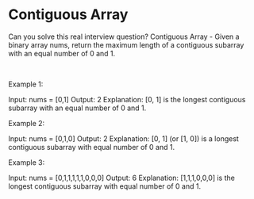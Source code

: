 # Contiguous Array

Can you solve this real interview question? Contiguous Array - Given a binary array nums, return the maximum length of a contiguous subarray with an equal number of 0 and 1.

 

Example 1:


Input: nums = [0,1]
Output: 2
Explanation: [0, 1] is the longest contiguous subarray with an equal number of 0 and 1.


Example 2:


Input: nums = [0,1,0]
Output: 2
Explanation: [0, 1] (or [1, 0]) is a longest contiguous subarray with equal number of 0 and 1.


Example 3:


Input: nums = [0,1,1,1,1,1,0,0,0]
Output: 6
Explanation: [1,1,1,0,0,0] is the longest contiguous subarray with equal number of 0 and 1.